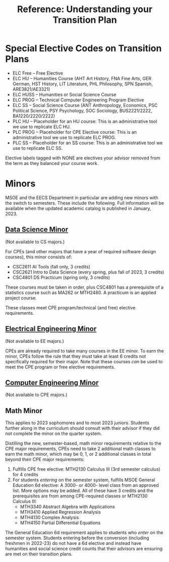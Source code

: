 ﻿---
title: "Reference: Understanding your Transition Plan"
---

# Special Elective Codes on Transition Plans

* ELC Free – Free Elective
* ELC HU – Humanities Course (AHT Art History, FNA Fine Arts, GER German, HST History, LIT Literature, PHL Philosophy, SPN Spanish, ARE3821/AE3321)
* ELC HUSS – Humanities or Social Science Course
* ELC PROG – Technical Computer Engineering Program Elective
* ELC SS – Social Science Course (ANT Anthropology, Economics, PSC Political Science, PSY Psychology, SOC Sociology, BUS2221/2222, BA1220/2220/2222)
* PLC HU – Placeholder for an HU course: This is an administrative tool we use to replicate ELC HU.
* PLC PROG – Placeholder for CPE Elective course: This is an administrative tool we use to replicate ELC PROG.
* PLC SS – Placeholder for an SS course: This is an administrative tool we use to replicate ELC SS.

Elective labels tagged with NONE are electives your advisor removed from the term as they balanced your course work.

# Minors

MSOE and the EECS Department in particular are adding new minors with the switch to semesters. These include the following. Full information will be available when the updated academic catalog is published in January, 2023.

## [Data Science Minor](https://catalog.msoe.edu/preview_program.php?catoid=37&poid=1938)

(Not available to CS majors.)

For CPEs (and other majors that have a year of required software design courses), this minor consists of:

* CSC2611 AI Tools (fall only, 3 credits)
* CSC2621 Intro to Data Science (every spring, plus fall of 2023, 3 credits)
* CSC4801 DS Practicum (spring only, 3 credits)

These courses must be taken in order, plus CSC4801 has a prerequisite of a statistics course such as MA262 or MTH2480. A practicum is an applied project course.

These classes meet CPE program/technical (and free) elective requirements.

## [Electrical Engineering Minor](https://catalog.msoe.edu/preview_program.php?catoid=37&poid=1942)

(Not available to EE majors.)

CPEs are already required to take many courses in the EE minor. To earn the minor, CPEs follow the rule that they must take at least 6 credits not specifically required for their major. Note that these courses *can* be used to meet the CPE program or free elective requirements.

## [Computer Engineering Minor](https://catalog.msoe.edu/preview_program.php?catoid=37&poid=1939)

(Not available to CPE majors.)

## Math Minor

This applies to 2023 sophomores and to most 2023 juniors. Students further along in the curriculum should consult with their advisor if they did not complete the minor on the quarter system.

Distilling the new, semester-based, math minor requirements relative to the CPE major requirements, CPEs need to take 2 additional math classes to earn the math minor, which may be 0, 1, or 2 additional classes in total beyond their CPE major requirements:

1. Fulfills CPE free elective: MTH2130 Calculus III (3rd semester calculus) for 4 credits
1. For students *entering* on the semester system, fulfills MSOE General Education 6d elective: A 3000- or 4000- level class from an approved list. More options may be added. All of these have 3 credits and the prerequisites are from among CPE-required classes or MTH2130 Calculus III:
   * MTH3340 Abstract Algebra with Applications
   * MTH3410 Applied Regression Analysis
   * MTH4130 Complex Analysis
   * MTH4150 Partial Differential Equations

The General Education 6d requirement applies to students who *enter* on the semester system. Students entering before the conversion (including freshmen in 2022-23) do not have a 6d elective and instead have humanities and social science credit counts that their advisors are ensuring are met on their transition plans.